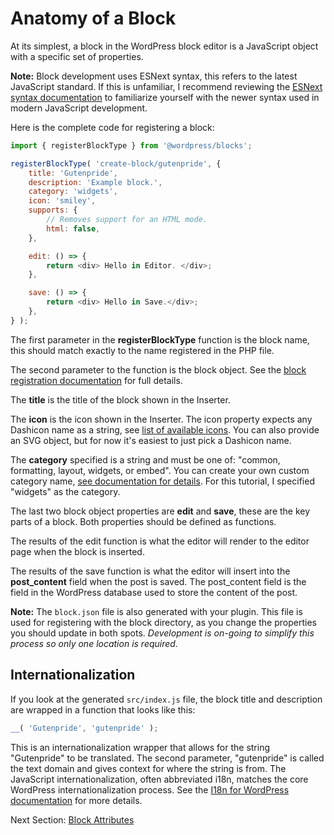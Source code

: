 # Anatomy of a Block

At its simplest, a block in the WordPress block editor is a JavaScript object with a specific set of properties.

**Note:** Block development uses ESNext syntax, this refers to the latest JavaScript standard. If this is unfamiliar, I recommend reviewing the [ESNext syntax documentation](/docs/designers-developers/developers/tutorials/javascript/esnext-js.md) to familiarize yourself with the newer syntax used in modern JavaScript development.

Here is the complete code for registering a block:

```js
import { registerBlockType } from '@wordpress/blocks';

registerBlockType( 'create-block/gutenpride', {
	title: 'Gutenpride',
	description: 'Example block.',
	category: 'widgets',
	icon: 'smiley',
	supports: {
		// Removes support for an HTML mode.
		html: false,
	},

	edit: () => {
		return <div> Hello in Editor. </div>;
	},

	save: () => {
		return <div> Hello in Save.</div>;
	},
} );
```

The first parameter in the **registerBlockType** function is the block name, this should match exactly to the name registered in the PHP file.

The second parameter to the function is the block object. See the [block registration documentation](/docs/designers-developers/developers/block-api/block-registration.md) for full details.

The **title** is the title of the block shown in the Inserter.

The **icon** is the icon shown in the Inserter. The icon property expects any Dashicon name as a string, see [list of available icons](https://developer.wordpress.org/resource/dashicons/). You can also provide an SVG object, but for now it's easiest to just pick a Dashicon name.

The **category** specified is a string and must be one of: "common, formatting, layout, widgets, or embed". You can create your own custom category name, [see documentation for details](/docs/designers-developers/developers/filters/block-filters.md#managing-block-categories). For this tutorial, I specified "widgets" as the category.

The last two block object properties are **edit** and **save**, these are the key parts of a block. Both properties should be defined as functions.

The results of the edit function is what the editor will render to the editor page when the block is inserted.

The results of the save function is what the editor will insert into the **post_content** field when the post is saved. The post_content field is the field in the WordPress database used to store the content of the post.

**Note:** The `block.json` file is also generated with your plugin. This file is used for registering with the block directory, as you change the properties you should update in both spots. _Development is on-going to simplify this process so only one location is required._

## Internationalization

If you look at the generated `src/index.js` file, the block title and description are wrapped in a function that looks like this:

```js
__( 'Gutenpride', 'gutenpride' );
```

This is an internationalization wrapper that allows for the string "Gutenpride" to be translated. The second parameter, "gutenpride" is called the text domain and gives context for where the string is from. The JavaScript internationalization, often abbreviated i18n, matches the core WordPress internationalization process. See the [I18n for WordPress documentation](https://codex.wordpress.org/I18n_for_WordPress_Developers) for more details.

Next Section: [Block Attributes](/docs/designers-developers/developers/tutorials/create-block/block-attributes.md)
